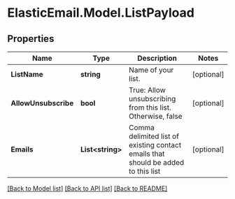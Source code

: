 # ElasticEmail.Model.ListPayload
## Properties

Name | Type | Description | Notes
------------ | ------------- | ------------- | -------------
**ListName** | **string** | Name of your list. | [optional] 
**AllowUnsubscribe** | **bool** | True: Allow unsubscribing from this list. Otherwise, false | [optional] 
**Emails** | **List&lt;string&gt;** | Comma delimited list of existing contact emails that should be added to this list | [optional] 

[[Back to Model list]](../README.md#documentation-for-models) [[Back to API list]](../README.md#documentation-for-api-endpoints) [[Back to README]](../README.md)

